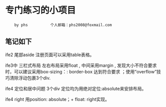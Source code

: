 # 专门练习的小项目
        by phs          个人邮箱：phs2008@foxmail.com
## 笔记如下
ife2
  尾部aside  注册页面可以采用table表格。

ife3中  三栏式布局
  左右布局采用float , 中间采用margin ,  发现大小不符合要求时，可以建议采用box-sizing：: border-box 达到符合要求 ；使用“overflow”技巧清除浮动包裹3个div.

ife4 定位和居中问题
  3个div 定位均为用绝对定位:absolute来安排布局。

ife4
  right 用position: absolute；+ float: right实现。
